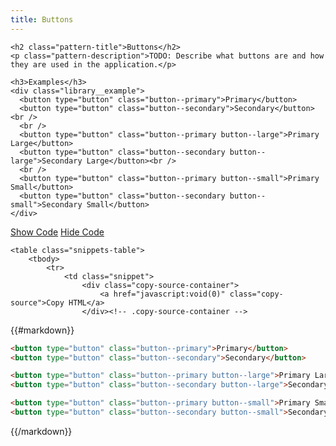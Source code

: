 ```yaml
---
title: Buttons
---
```


<div class="pattern-wrapper">

	<h2 class="pattern-title">Buttons</h2>
	<p class="pattern-description">TODO: Describe what buttons are and how they are used in the application.</p>

	<h3>Examples</h3>
	<div class="library__example">
	  <button type="button" class="button--primary">Primary</button>
	  <button type="button" class="button--secondary">Secondary</button><br />
	  <br />
	  <button type="button" class="button--primary button--large">Primary Large</button>
	  <button type="button" class="button--secondary button--large">Secondary Large</button><br />
	  <br />
	  <button type="button" class="button--primary button--small">Primary Small</button>
	  <button type="button" class="button--secondary button--small">Secondary Small</button>
	</div>

</div><!-- .pattern-wrapper -->

<div class="pattern-snippet">
	<div class="pattern-control">
	  <a href="#" class="js-show-code">Show Code</a>
	  <a href="#" class="js-hide-code">Hide Code</a>
	</div>
	
	<table class="snippets-table">
		<tbody>
			<tr>
				<td class="snippet">
					<div class="copy-source-container">
						<a href="javascript:void(0)" class="copy-source">Copy HTML</a>
					</div><!-- .copy-source-container -->
{{#markdown}}
```html
<button type="button" class="button--primary">Primary</button>
<button type="button" class="button--secondary">Secondary</button>

<button type="button" class="button--primary button--large">Primary Large</button>
<button type="button" class="button--secondary button--large">Secondary Large</button>

<button type="button" class="button--primary button--small">Primary Small</button>
<button type="button" class="button--secondary button--small">Secondary Small</button>
```
{{/markdown}}
				</td>
			</tr>
		</tbody>
	</table>
</div><!-- .pattern-snippet -->

